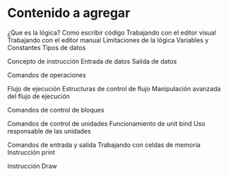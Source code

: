# Contenido a agregar

¿Que es la lógica?
Como escribir código
	Trabajando con el editor visual
	Trabajando con el editor manual
Limitaciones de la lógica
Variables y Constantes
Tipos de datos

Concepto de instrucción
	Entrada de datos
	Salida de datos

Comandos de operaciones

Flujo de ejecución
	Estructuras de control de flujo
		Manipulación avanzada del flujo de ejecución

Comandos de control de bloques


Comandos de control de unidades
	Funcionamiento de unit bind
		Uso responsable de las unidades

Comandos de entrada y salida
	Trabajando con celdas de memoria
	Instrucción print

Instrucción Draw
